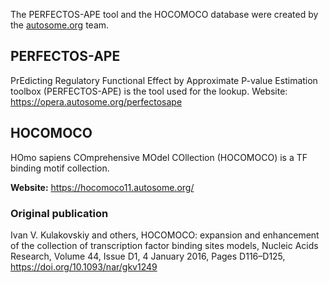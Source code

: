 The PERFECTOS-APE tool and the HOCOMOCO database were created by the [autosome.org](https://autosome.org/) team.

## PERFECTOS-APE
PrEdicting Regulatory Functional Effect by Approximate P-value Estimation toolbox (PERFECTOS-APE) is the tool used for the lookup.
Website: https://opera.autosome.org/perfectosape

## HOCOMOCO
HOmo sapiens COmprehensive MOdel COllection (HOCOMOCO) is a TF binding motif collection.

**Website:** https://hocomoco11.autosome.org/

### Original publication
Ivan V. Kulakovskiy and others, HOCOMOCO: expansion and enhancement of the collection of transcription factor binding sites models, Nucleic Acids Research, Volume 44, Issue D1, 4 January 2016, Pages D116–D125, https://doi.org/10.1093/nar/gkv1249
